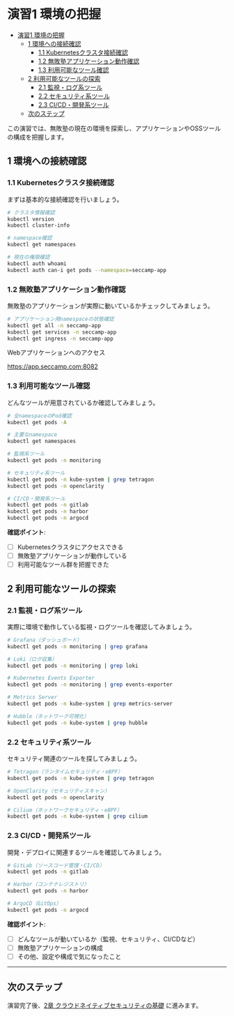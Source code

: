 # 演習1 環境の把握

- [演習1 環境の把握](#演習1-環境の把握)
  - [1 環境への接続確認](#1-環境への接続確認)
    - [1.1 Kubernetesクラスタ接続確認](#11-kubernetesクラスタ接続確認)
    - [1.2 無敗塾アプリケーション動作確認](#12-無敗塾アプリケーション動作確認)
    - [1.3 利用可能なツール確認](#13-利用可能なツール確認)
  - [2 利用可能なツールの探索](#2-利用可能なツールの探索)
    - [2.1 監視・ログ系ツール](#21-監視ログ系ツール)
    - [2.2 セキュリティ系ツール](#22-セキュリティ系ツール)
    - [2.3 CI/CD・開発系ツール](#23-cicd開発系ツール)
  - [次のステップ](#次のステップ)

この演習では、無敗塾の現在の環境を探索し、アプリケーションやOSSツールの構成を把握します。

## 1 環境への接続確認

### 1.1 Kubernetesクラスタ接続確認

まずは基本的な接続確認を行いましょう。

```bash
# クラスタ情報確認
kubectl version
kubectl cluster-info

# namespace確認
kubectl get namespaces

# 現在の権限確認
kubectl auth whoami
kubectl auth can-i get pods --namespace=seccamp-app
```

### 1.2 無敗塾アプリケーション動作確認

無敗塾のアプリケーションが実際に動いているかチェックしてみましょう。

```bash
# アプリケーション用namespaceの状態確認
kubectl get all -n seccamp-app
kubectl get services -n seccamp-app
kubectl get ingress -n seccamp-app
```

Webアプリケーションへのアクセス

https://app.seccamp.com:8082

### 1.3 利用可能なツール確認

どんなツールが用意されているか確認してみましょう。

```bash
# 全namespaceのPod確認
kubectl get pods -A

# 主要なnamespace
kubectl get namespaces

# 監視系ツール
kubectl get pods -n monitoring

# セキュリティ系ツール
kubectl get pods -n kube-system | grep tetragon
kubectl get pods -n openclarity

# CI/CD・開発系ツール
kubectl get pods -n gitlab
kubectl get pods -n harbor
kubectl get pods -n argocd
```

**確認ポイント**:
- [ ] Kubernetesクラスタにアクセスできる
- [ ] 無敗塾アプリケーションが動作している
- [ ] 利用可能なツール群を把握できた

## 2 利用可能なツールの探索

### 2.1 監視・ログ系ツール

実際に環境で動作している監視・ログツールを確認してみましょう。

```bash
# Grafana（ダッシュボード）
kubectl get pods -n monitoring | grep grafana

# Loki（ログ収集）
kubectl get pods -n monitoring | grep loki

# Kubernetes Events Exporter
kubectl get pods -n monitoring | grep events-exporter

# Metrics Server
kubectl get pods -n kube-system | grep metrics-server

# Hubble（ネットワーク可視化）
kubectl get pods -n kube-system | grep hubble
```

### 2.2 セキュリティ系ツール

セキュリティ関連のツールを探してみましょう。

```bash
# Tetragon（ランタイムセキュリティ・eBPF）
kubectl get pods -n kube-system | grep tetragon

# OpenClarity（セキュリティスキャン）
kubectl get pods -n openclarity

# Cilium（ネットワークセキュリティ・eBPF）
kubectl get pods -n kube-system | grep cilium
```

### 2.3 CI/CD・開発系ツール

開発・デプロイに関連するツールを確認してみましょう。

```bash
# GitLab（ソースコード管理・CI/CD）
kubectl get pods -n gitlab

# Harbor（コンテナレジストリ）
kubectl get pods -n harbor

# ArgoCD（GitOps）
kubectl get pods -n argocd
```

**確認ポイント**:

- [ ] どんなツールが動いているか（監視、セキュリティ、CI/CDなど）
- [ ] 無敗塾アプリケーションの構成
- [ ] その他、設定や構成で気になったこと

---

## 次のステップ

演習完了後、[2章 クラウドネイティブセキュリティの基礎](../02_cloud_native_sec/README.md) に進みます。
